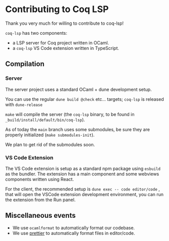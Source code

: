 Contributing to Coq LSP
=======================

Thank you very much for willing to contribute to coq-lsp!

`coq-lsp` has two components:

- a LSP server for Coq project written in OCaml.
- a `coq-lsp` VS Code extension written in TypeScript.

## Compilation

### Server

The server project uses a standard OCaml + dune development setup.

You can use the regular `dune build @check` etc... targets; `coq-lsp`
is released with `dune-release`

`make` will compile the server (the `coq-lsp` binary, to be found in
`_build/install/default/bin/coq-lsp`).

As of today the `main` branch uses some submodules, be sure they are
properly initialized (`make submodules-init`).

We plan to get rid of the submodules soon.

### VS Code Extension

The VS Code extension is setup as a standard npm package using
`esbuild` as the bundler. The extension has a main component and some
webviews components written using React.

For the client, the recommended setup is `dune exec -- code
editor/code` , that will open the VSCode extension development
environment, you can run the extension from the Run panel.

## Miscellaneous events

- We use `ocamlformat` to automatically format our codebase.
- We use
  [prettier](https://marketplace.visualstudio.com/items?itemName=esbenp.prettier-vscode)
  to automatically format files in editor/code.
